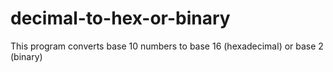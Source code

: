 # decimal-to-hex-or-binary
This program converts base 10 numbers to base 16 (hexadecimal) or base 2 (binary)
